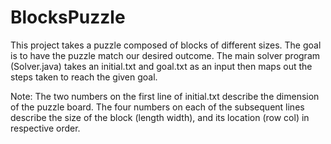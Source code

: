 # BlocksPuzzle
 This project takes a puzzle composed of blocks of different sizes.
 The goal is to have the puzzle match our desired outcome.
 The main solver program (Solver.java) takes an initial.txt and goal.txt as an input
 then maps out the steps taken to reach the given goal.

 Note:
 The two numbers on the first line of initial.txt describe the dimension of the puzzle board.
 The four numbers on each of the subsequent lines describe the size of the block (length width),
 and its location (row col) in respective order.
